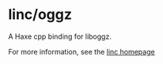# linc/oggz
A Haxe cpp binding for liboggz.

For more information, see the [linc homepage](http://snowkit.github.io/linc/)
